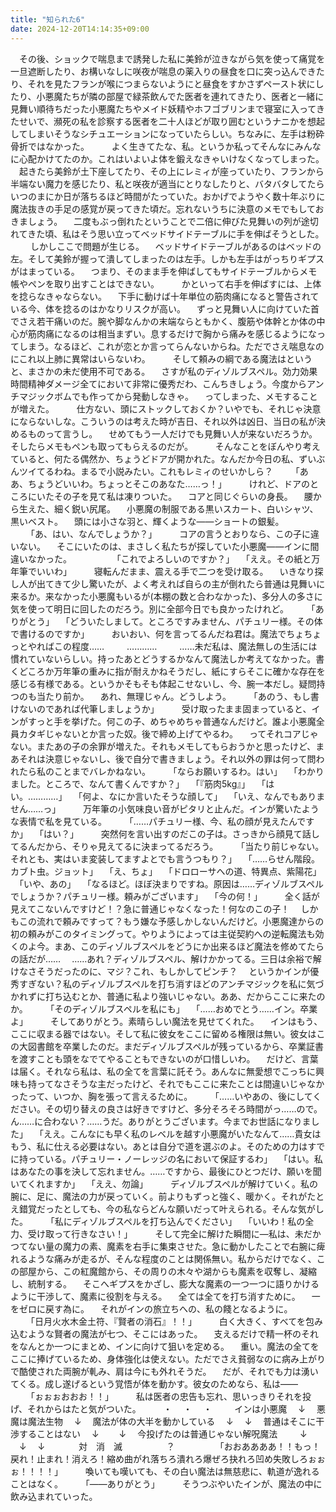 ```yaml
---
title: "知られた6"
date: 2024-12-20T14:14:35+09:00
---
```

　その後、ショックで喘息まで誘発した私に美鈴が泣きながら気を使って痛覚を一旦遮断したり、お構いなしに咲夜が喘息の薬入りの昼食を口に突っ込んできたり、それを見たフランが喉につまらないようにと昼食をすかさずペースト状にしたり、小悪魔たちが隣の部屋で緑茶飲んでた医者を連れてきたり、医者と一緒に見舞い順待ちだった小悪魔たちやメイド妖精やホフゴブリンまで寝室に入ってきたせいで、瀕死の私を診察する医者を二十人ほどが取り囲むというナニかを想起してしまいそうなシチュエーションになっていたらしい。ちなみに、左手は粉砕骨折ではなかった。
　
　よく生きてたな、私。というか私ってそんなにみんなに心配かけてたのか。これはいよいよ体を鍛えなきゃいけなくなってしまった。
　起きたら美鈴が土下座してたり、その上にレミィが座っていたり、フランから半端ない魔力を感じたり、私と咲夜が適当にとりなしたりと、バタバタしてたらいつのまにか日が落ちるほど時間がたっていた。おかげでようやく数十年ぶりに魔法抜きの手足の感覚が戻ってきた頃だ。忘れないうちに決意のメモでもしておきましょう。
　二度もぶっ倒れたということで二倍に伸びた見舞いの列が途切れてきた頃、私はそう思い立ってベッドサイドテーブルに手を伸ばそうとした。
　
　しかしここで問題が生じる。
　ベッドサイドテーブルがあるのはベッドの左。そして美鈴が握って潰してしまったのは左手。しかも左手はがっちりギプスがはまっている。
　つまり、そのまま手を伸ばしてもサイドテーブルからメモ帳やペンを取り出すことはできない。
　
　かといって右手を伸ばすには、上体を捻らなきゃならない。
　下手に動けば十年単位の筋肉痛になると警告されている今、体を捻るのはかなりリスクが高い。
　ずっと見舞い人に向けていた首でさえ若干痛いのだ。腕や脚なんかの末端ならともかく、腹筋や体幹とか体の中心が筋肉痛になるのは相当まずい。息するだけで胸から痛みを感じるようになってしまう。なるほど、これが恋とか言ってらんないからね。ただでさえ喘息なのにこれ以上肺に異常はいらないわ。
　
　そして頼みの綱である魔法はというと、まさかの未だ使用不可である。
　さすが私のディゾルブスペル。効力効果時間精神ダメージ全てにおいて非常に優秀だわ、こんちきしょう。今度からアンチマジックボムでも作ってから発動しなきゃ。
　ってしまった、メモすることが増えた。
　
　仕方ない、頭にストックしておくか？いやでも、それじゃ決意にならないしな。こういうのは考えた時が吉日、それ以外は凶日、当日の私が決めるものって言うし。
　せめてもう一人だけでも見舞い人が来ないだろうか。そしたらメモもペンも取ってもらえるのだが。
　
　そんなことをぼんやり考えていると、何たる偶然か、ちょうどドアが開かれた。なんだか今日の私、ずいぶんツイてるわね。まるで小説みたい。これもレミィのせいかしら？
　
　「ああ、ちょうどいいわ。ちょっとそこのあなた……っ！」
　
　けれど、ドアのところにいたその子を見て私は凍りついた。
　コアと同じぐらいの身長。
　腰から生えた、細く鋭い尻尾。
　小悪魔の制服である黒いスカート、白いシャツ、黒いベスト。
　頭には小さな羽と、輝くような――ショートの銀髪。
　
　「あ、はい、なんでしょうか？」
　
　コアの言うとおりなら、この子に違いない。
　そこにいたのは、まさしく私たちが探していた小悪魔――インに間違いなかった。
　
　
　
　「これでよろしいのですか？」
　「ええ。その紙と万年筆でいいわ」
　
　寝転んだまま、震える手で二つを受け取る。
　いきなり探し人が出てきて少し驚いたが、よく考えれば自らの主が倒れたら普通は見舞いに来るか。来なかった小悪魔もいるが(本棚の数と合わなかった)、多分人の多さに気を使って明日に回したのだろう。別に全部今日でも良かったけれど。
　
　「ありがとう」
　「どういたしまして。ところですみません、パチュリー様。その体で書けるのですか」
　
　おいおい、何を言ってるんだね君は。魔法でちょちょっとやればこの程度……
　
　…………
　
　……未だ私は、魔法無しの生活には慣れていないらしい。持ったあとどうするかなんて魔法しか考えてなかった。書くどころか万年筆の重みに指が耐えかねそうだし、紙にすらそこに確かな存在を感じる有様である。というかそもそも体起こせないし、今、腕一本だし。疑問持つのも当たり前か。
　あれ、無理じゃん。どうしよう。
　
　「あのう、もし書けないのであれば代筆しましょうか」
　
　受け取ったまま固まっていると、インがすっと手を挙げた。何この子、めちゃめちゃ普通なんだけど。誰よ小悪魔全員カタギじゃないとか言った奴。後で締め上げてやるわ。
　ってそれコアじゃない。またあの子の余罪が増えた。それもメモしてもらおうかと思ったけど、まあそれは決意じゃないし、後で自分で書きましょう。それ以外の罪は何って問われたら私のことまでバレかねない。
　
　「ならお願いするわ。はい」
　「わかりました。ところで、なんて書くんですか？」
　「『筋肉5kg』」
　「はい。…………」
　「何よ、なにか言いたそうな顔して」
　「いえ、なんでもありません……っ」
　
　万年筆の小気味良い音がピタリと止んだ。インが驚いたような表情で私を見ている。
　
　「……パチュリー様、今、私の顔が見えたんですか」
　「はい？」
　
　突然何を言い出すのだこの子は。さっきから顔見て話してるんだから、そりゃ見えてるに決まってるだろう。
　
　「当たり前じゃない。それとも、実はいま変装してますよとでも言うつもり？」
　「……らせん階段。カブト虫。ジョット」
　「え、ちょ」
　「ドロローサへの道、特異点、紫陽花」
　「いや、あの」
　「なるほど。ほぼ決まりですね。原因は……ディゾルブスペルでしょうか？パチュリー様。頼みがございます」
　「今の何！」
　
　全く話が見えてこないんですけど！？急に普通じゃなくなった！何なのこの子！
　しかもこの流れで頼みですって？もう嫌な予感しかしないんだけど。小悪魔達からの初の頼みがこのタイミングって。やりようによっては主従契約への逆転魔法も効くのよ今。まあ、このディゾルブスペルをどうにか出来るほど魔法を修めてたらの話だが……
　……あれ？ディゾルブスペル、解けかかってる。三日は余裕で解けなさそうだったのに、マジ？これ、もしかしてピンチ？
　というかインが優秀すぎない？私のディゾルブスペルを打ち消すほどのアンチマジックを私に気づかれずに打ち込むとか、普通に私より強いじゃない。ああ、だからここに来たのか。
　
　「そのディゾルブスペルを私にも」
　「……おめでとう……イン。卒業よ」
　
　そしてありがとう。素晴らしい魔法を見せてくれた。
　インはもう、ここに収まる器ではない。そして私に彼女をここに留める権限は無い。彼女はこの大図書館を卒業したのだ。まだディゾルブスペルが残っているから、卒業証書を渡すことも頭をなでてやることもできないのが口惜しいわ。
　だけど、言葉は届く。それなら私は、私の全てを言葉に託そう。あんなに無愛想でこっちに興味も持ってなさそうな主だったけど、それでもここに来たことは間違いじゃなかったって、いつか、胸を張って言えるために。
　
　「……いやあの、後にしてください。その切り替えの良さは好きですけど、多分そろそろ時間がっ……ので。ん……に合わない？……うだ。ありがとうございます。今までお世話になりました」
　「ええ。こんなにも早く私のレベルを越す小悪魔がいたなんて……貴女はもう、私に仕える必要はない。あとは自分で道を選ぶのよ。そのための力はすでに持っている。パチュリー・ノーレッジの名において保証するわ」
　「はい。私はあなたの事を決して忘れません。……ですから、最後にひとつだけ、願いを聞いてくれますか」
　「ええ、勿論」
　
　ディゾルブスペルが解けていく。私の腕に、足に、魔法の力が戻っていく。前よりもずっと強く、暖かく。それがたとえ錯覚だったとしても、今の私ならどんな願いだって叶えられる。そんな気がした。
　
　「私にディゾルブスペルを打ち込んでください」
　「いいわ！私の全力、受け取って行きなさい！」
　
　そして完全に解けた瞬間に―私は、未だかつてない量の魔力の素、魔素を右手に集束させた。急に動かしたことで右腕に痺れるような痛みが走るが、そんな程度のことは関係無い。私からだけでなく、この部屋から、この紅魔館から、その周りの木々や湖からも魔素を収奪し、凝縮し、統制する。
　そこへギプスをかざし、膨大な魔素の一つ一つに語りかけるように干渉して、魔素に役割を与える。
　全ては全てを打ち消すために。
　一をゼロに戻す為に。
　それがインの旅立ちへの、私の餞となるように。
　
　「日月火水木金土符、『賢者の消石』！！」
　
　白く大きく、すべてを包み込むような賢者の魔法が七つ、そこにはあった。
　支えるだけで精一杯のそれをなんとか一つにまとめ、インに向けて狙いを定める。
　重い。魔法の全てをここに捧げているため、身体強化は使えない。ただでさえ貧弱なのに病み上がりで酷使された両腕が軋み、肩は今にも外れそうだ。
　だが、それでも力は湧いてくる。成し遂げるという覚悟が体を動かす。彼女のためなら、私は――
　
　「ぉぉぉおおお！！」
　
　私は医者の忠告も忘れ、思いっきりそれを投げ、それからはたと気がついた。
　
　・
　・
　・
　
　インは小悪魔
　↓
　悪魔は魔法生物
　↓
　魔法が体の大半を動かしている
　↓
　↓
　普通はそこに干渉することはない
　↓　
　↓
　今投げたのは普通じゃない解呪魔法
　
　↓
　↓
　↓
　
　
　対　消　滅　　　　　？
　
　
　
　「おおああああ！！もっ！戻れ！止まれ！消えろ！縮め曲がれ落ちろ潰れろ爆ぜろ抉れろ凹め失敗しろぉぉぉ！！！！」
　
　喚いても嘆いても、その白い魔法は無慈悲に、軌道が逸れることはなく。
　
　「――ありがとう」
　
　そうつぶやいたインが、魔法の中に飲み込まれていった。
